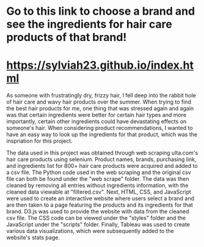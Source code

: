 # Go to this link to choose a brand and see the ingredients for hair care products of that brand!
# https://sylviah23.github.io/index.html

As someone with frustratingly dry, frizzy hair, I fell deep into the rabbit hole of hair care and wavy hair products over the summer. When trying to find the best hair products for me, one thing that was stressed again and again was that certain ingredients were better for certain hair types and more importantly, certain other ingredients could have devastating effects on someone's hair. When considering product recommendations, I wanted to have an easy way to look up the ingredients for that product, which was the inspriation for this project. 

The data used in this project was obtained through web scraping ulta.com's hair care products using selenium. Product names, brands, purchasing link, and ingredients list for 800+ hair care products were acquired and added to a csv file. The Python code used in the web scraping and the original csv file can both be found under the "web scrape" folder. The data was then cleaned by removing all entries without ingredients information, with the cleaned data viewable at "filtered.csv". Next, HTML, CSS, and JavaScript were used to create an interactive website where users select a brand and are then taken to a page featuring the products and its ingredients for that brand. D3.js was used to provide the website with data from the cleaned csv file. The CSS code can be viewed under the "styles" folder and the JavaScript under the "scripts" folder. Finally, Tableau was used to create various data visualizations, which were subsequently added to the website's stats page. 
